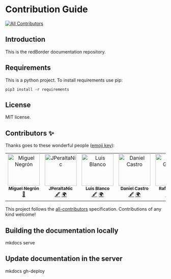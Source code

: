 # Contribution Guide
<!-- ALL-CONTRIBUTORS-BADGE:START - Do not remove or modify this section -->
[![All Contributors](https://img.shields.io/badge/all_contributors-4-orange.svg?style=flat-square)](#contributors-)
<!-- ALL-CONTRIBUTORS-BADGE:END -->

## Introduction

This is the redBorder documentation repository.

## Requirements

This is a python project. To install requirements use pip:

`pip3 install -r requirements`

## License

MIT license.

## Contributors ✨

Thanks goes to these wonderful people ([emoji key](https://allcontributors.org/docs/en/emoji-key)):

<!-- ALL-CONTRIBUTORS-LIST:START - Do not remove or modify this section -->
<!-- prettier-ignore-start -->
<!-- markdownlint-disable -->
<table>
  <tbody>
    <tr>
      <td align="center" valign="top" width="14.28%"><a href="https://github.com/manegron"><img src="https://avatars.githubusercontent.com/u/45871721?v=4?s=100" width="100px;" alt="Miguel Negrón"/><br /><sub><b>Miguel Negrón</b></sub></a><br /><a href="#maintenance-manegron" title="Maintenance">🚧</a></td>
      <td align="center" valign="top" width="14.28%"><a href="https://github.com/JPeraltaNic"><img src="https://avatars.githubusercontent.com/u/127955272?v=4?s=100" width="100px;" alt="JPeraltaNic"/><br /><sub><b>JPeraltaNic</b></sub></a><br /><a href="#content-JPeraltaNic" title="Content">🖋</a> <a href="#translation-JPeraltaNic" title="Translation">🌍</a></td>
      <td align="center" valign="top" width="14.28%"><a href="https://github.com/ljblancoredborder"><img src="https://avatars.githubusercontent.com/u/108473576?v=4?s=100" width="100px;" alt="Luis Blanco"/><br /><sub><b>Luis Blanco</b></sub></a><br /><a href="#content-ljblancoredborder" title="Content">🖋</a> <a href="#translation-ljblancoredborder" title="Translation">🌍</a></td>
      <td align="center" valign="top" width="14.28%"><a href="https://github.com/dcastro-redBorder"><img src="https://avatars.githubusercontent.com/u/163022833?v=4?s=100" width="100px;" alt="Daniel Castro"/><br /><sub><b>Daniel Castro</b></sub></a><br /><a href="#content-dcastro-redBorder" title="Content">🖋</a> <a href="#translation-dcastro-redBorder" title="Translation">🌍</a></td>
      <td align="center" valign="top" width="14.28%"><a href="https://rafagomezguillen.github.io/portfolio/"><img src="https://avatars.githubusercontent.com/u/171669035?v=4?s=100" width="100px;" alt="Rafa Gómez"/><br /><sub><b>Rafa Gómez</b></sub></a><br /><a href="#content-rgomezborder" title="Content">🖋</a> <a href="#translation-rgomezborder" title="Translation">🌍</a></td>
    </tr>
  </tbody>
</table>

<!-- markdownlint-restore -->
<!-- prettier-ignore-end -->

<!-- ALL-CONTRIBUTORS-LIST:END -->

This project follows the [all-contributors](https://github.com/all-contributors/all-contributors) specification. Contributions of any kind welcome!

## Building the documentation locally

mkdocs serve

## Update documentation in the server

mkdocs gh-deploy
